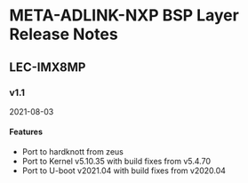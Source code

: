 # META-ADLINK-NXP BSP Layer Release Notes

## LEC-IMX8MP

### v1.1
2021-08-03

#### Features
- Port to hardknott from zeus
- Port to Kernel v5.10.35 with build fixes from v5.4.70
- Port to U-boot v2021.04 with build fixes from v2020.04

